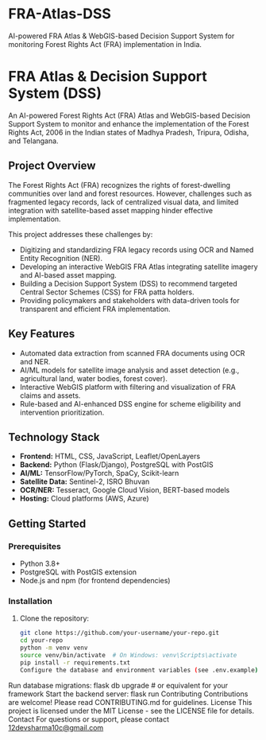 # FRA-Atlas-DSS
AI-powered FRA Atlas &amp; WebGIS-based Decision Support System for monitoring Forest Rights Act (FRA) implementation in India.
# FRA Atlas & Decision Support System (DSS)

An AI-powered Forest Rights Act (FRA) Atlas and WebGIS-based Decision Support System to monitor and enhance the implementation of the Forest Rights Act, 2006 in the Indian states of Madhya Pradesh, Tripura, Odisha, and Telangana.

## Project Overview

The Forest Rights Act (FRA) recognizes the rights of forest-dwelling communities over land and forest resources. However, challenges such as fragmented legacy records, lack of centralized visual data, and limited integration with satellite-based asset mapping hinder effective implementation.

This project addresses these challenges by:

- Digitizing and standardizing FRA legacy records using OCR and Named Entity Recognition (NER).
- Developing an interactive WebGIS FRA Atlas integrating satellite imagery and AI-based asset mapping.
- Building a Decision Support System (DSS) to recommend targeted Central Sector Schemes (CSS) for FRA patta holders.
- Providing policymakers and stakeholders with data-driven tools for transparent and efficient FRA implementation.

## Key Features

- Automated data extraction from scanned FRA documents using OCR and NER.
- AI/ML models for satellite image analysis and asset detection (e.g., agricultural land, water bodies, forest cover).
- Interactive WebGIS platform with filtering and visualization of FRA claims and assets.
- Rule-based and AI-enhanced DSS engine for scheme eligibility and intervention prioritization.

## Technology Stack

- **Frontend:** HTML, CSS, JavaScript, Leaflet/OpenLayers  
- **Backend:** Python (Flask/Django), PostgreSQL with PostGIS  
- **AI/ML:** TensorFlow/PyTorch, SpaCy, Scikit-learn  
- **Satellite Data:** Sentinel-2, ISRO Bhuvan  
- **OCR/NER:** Tesseract, Google Cloud Vision, BERT-based models  
- **Hosting:** Cloud platforms (AWS, Azure)

## Getting Started

### Prerequisites

- Python 3.8+  
- PostgreSQL with PostGIS extension  
- Node.js and npm (for frontend dependencies)  

### Installation

1. Clone the repository:

   ```bash
   git clone https://github.com/your-username/your-repo.git
   cd your-repo
   python -m venv venv
   source venv/bin/activate  # On Windows: venv\Scripts\activate
   pip install -r requirements.txt
   Configure the database and environment variables (see .env.example).

Run database migrations:
flask db upgrade  # or equivalent for your framework
Start the backend server:
flask run
Contributing
Contributions are welcome! Please read CONTRIBUTING.md for guidelines.
License
This project is licensed under the MIT License - see the LICENSE file for details.
Contact
For questions or support, please contact 12devsharma10c@gmail.com
